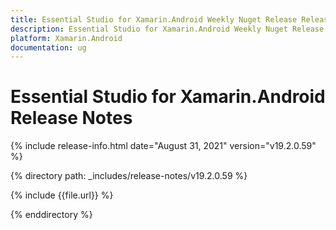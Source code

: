 ```yaml
---
title: Essential Studio for Xamarin.Android Weekly Nuget Release Release Notes  
description: Essential Studio for Xamarin.Android Weekly Nuget Release Release Notes  
platform: Xamarin.Android
documentation: ug
---
```


# Essential Studio for Xamarin.Android  Release Notes  

{% include release-info.html date="August 31, 2021"  version="v19.2.0.59" %}


{% directory path: _includes/release-notes/v19.2.0.59 %}

{% include {{file.url}} %}

{% enddirectory %}